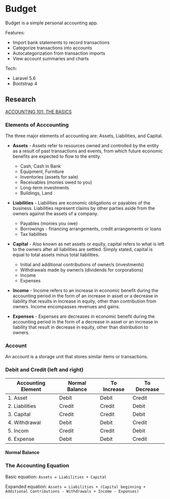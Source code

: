 # Budget

Budget is a simple personal accounting app.

Features:
 - Import bank statements to record transactions
 - Categorize transactions into accounts
 - Autocategorization from transaction imports
 - View account summaries and charts

Tech:
 - Laravel 5.6
 - Bootstrap 4


## Research

[ACCOUNTING 101: THE BASICS](https://www.accountingverse.com/accounting-basics/)

### Elements of Acccounting

The three major elements of accounting are: Assets, Liabilities, and Capital.

 - **Assets** - Assets refer to resources owned and controlled by the entity as a result of past transactions and events, from which future economic benefits are expected to flow to the entity.
    - Cash, Cash in Bank
    - Equipment, Furniture
    - Inventories (assets for sale)
    - Receivables (monies owed to you)
    - Long-term investments
    - Buildings, Land

 - **Liabilities** - Liabilities are economic obligations or payables of the business. Liabilities represent claims by other parties aside from the owners against the assets of a company.
    - Payables (monies you owe)
    - Borrowings - financing arrangements, credit arrangements or loans
    - Tax liabilities

 - **Capital** - Also known as net assets or equity, capital refers to what is left to the owners after all liabilities are settled. Simply stated, capital is equal to total assets minus total liabilities.
    - Initial and additional contributions of owner/s (investments)
    - Withdrawals made by owner/s (dividends for corporations)
    - Income
    - Expenses

 - **Income** - Income refers to an increase in economic benefit during the accounting period in the form of an increase in asset or a decrease in liability that results in increase in equity, other than contribution from owners. Income encompasses revenues and gains.

 - **Expenses** - Expenses are decreases in economic benefit during the accounting period in the form of a decrease in asset or an increase in liability that result in decrease in equity, other than distribution to owners.

### Account

An account is a storage unit that stores similar items or transactions.


### Debit and Credit (left and right)

| Accounting Element | Normal Balance | To Increase |	To Decrease |
|--------------------|----------------|-------------|-------------|
| 1. Asset           |	Debit         |	Debit       |	Credit      |
| 2. Liabilities     |	Credit        |	Credit      |	Debit       |
| 3. Capital         |	Credit        |	Credit      |	Debit       |
| 4. Withdrawal      |	Debit         |	Debit       |	Credit      |
| 5. Incom           |	Credit        |	Credit      |	Debit       |
| 6. Expense         |	Debit         |	Debit       |	Credit      |

#### Normal Balance


### The Accounting Equation

Basic equation: `Assets = Liabilities + Capital`

Expanded equation: `Assets = Liabilities + (Capital beginning + Additional Contributions - Withdrawals + Income - Expenses)`